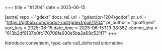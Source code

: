 +++
title = "#1204"
date = 2025-06-15

[extra]
repo = "gdext"
docs_rel_url = "gdext/pr-1204/godot"
pr_url = "https://github.com/godot-rust/gdext/pull/1204"
pr_author = "goatfryed"
sort_key = 2025-06-15
date_time = 2025-06-15T19:38:35Z
commit_sha = "613b2df9137b0fc170708fe930e5ba2a69c521f7"
+++

Introduce convenient, type-safe call_deferred alternative

